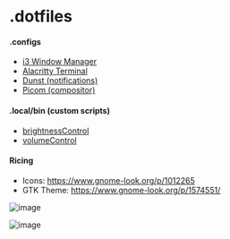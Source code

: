 # .dotfiles

#### .configs

- [i3 Window Manager](https://github.com/JamieBurridge/.dotfiles/tree/main/i3)
- [Alacritty Terminal](https://github.com/JamieBurridge/.dotfiles/tree/main/alacritty)
- [Dunst (notifications)](https://github.com/JamieBurridge/.dotfiles/tree/main/dunst)
- [Picom (compositor)](https://github.com/JamieBurridge/.dotfiles/tree/main/picom)


#### .local/bin (custom scripts)
- [brightnessControl](https://github.com/JamieBurridge/.dotfiles/blob/main/.local/bin/brightnessControl.sh)
- [volumeControl](https://github.com/JamieBurridge/.dotfiles/blob/main/.local/bin/volumeControl.sh)


#### Ricing

- Icons: https://www.gnome-look.org/p/1012265
- GTK Theme: https://www.gnome-look.org/p/1574551/

![image](https://user-images.githubusercontent.com/80159413/209847863-c5991535-1ff0-4de7-9651-2f0fbc0ab512.png)

![image](https://user-images.githubusercontent.com/80159413/209848090-e804403f-c3d6-4f7e-92fc-81ce9b3b32d2.png)
